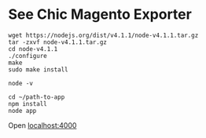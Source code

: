 # See Chic Magento Exporter

```
wget https://nodejs.org/dist/v4.1.1/node-v4.1.1.tar.gz
tar -zxvf node-v4.1.1.tar.gz
cd node-v4.1.1
./configure
make
sudo make install
```

```
node -v
```

```
cd ~/path-to-app
npm install
node app
```

Open [localhost:4000](http://localhost:4000)